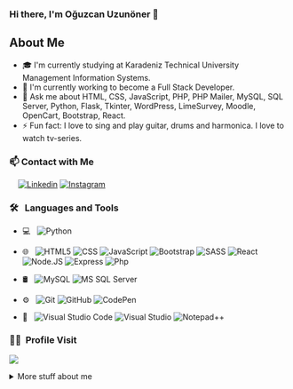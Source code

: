 ### Hi there, I'm Oğuzcan Uzunöner 👋

## About Me

- 🎓 I'm currently studying at Karadeniz Technical University Management Information Systems.
- 🔭 I'm currently working to become a Full Stack Developer.
- 💬 Ask me about HTML, CSS, JavaScript, PHP, PHP Mailer, MySQL, SQL Server, Python, Flask, Tkinter, WordPress, LimeSurvey, Moodle, OpenCart, Bootstrap, React.
- ⚡ Fun fact: I love to sing and play guitar, drums and harmonica. I love to watch tv-series.

### 📫 Contact with Me

&nbsp;&nbsp;&nbsp; [![Linkedin](https://img.shields.io/badge/-LinkedIn-blue?style=flat&logo=Linkedin&logoColor=white)](https://www.linkedin.com/in/oguzcanuzunoner/)
[![Instagram](https://img.shields.io/badge/-Instagram-E4405F?style=flat&logo=Instagram&logoColor=FFFFFF)](https://www.instagram.com/oguzcanuzunoner/)
<br />

### 🛠 &nbsp; Languages and Tools

- 💻 &nbsp;
  ![Python](https://img.shields.io/badge/-Python-333333?style=flat&logo=python)
- 🌐 &nbsp;
  ![HTML5](https://img.shields.io/badge/-HTML5-333333?style=flat&logo=HTML5)
  ![CSS](https://img.shields.io/badge/-CSS-333333?style=flat&logo=CSS3&logoColor=1572B6)
  ![JavaScript](https://img.shields.io/badge/-JavaScript-333333?style=flat&logo=javascript)
  ![Bootstrap](https://img.shields.io/badge/-Bootstrap-333333?style=flat&logo=bootstrap&logoColor=563D7C)
  ![SASS](https://img.shields.io/badge/-SASS-333333?style=flat&logo=sass&logoColor=pink)
  ![React](https://img.shields.io/badge/-React-333333?style=flat&logo=react)
  ![Node.JS](https://img.shields.io/badge/-Node.JS-333333?style=flat&logo=Node.JS)
  ![Express](https://img.shields.io/badge/-Express-333333?style=flat&logo=Express)
  ![Php](https://img.shields.io/badge/-PHP-333333?style=flat&logo=PHP)
- 🛢 &nbsp;
  ![MySQL](https://img.shields.io/badge/-MySQL-333333?style=flat&logo=mysql)
  ![MS SQL Server](https://img.shields.io/badge/-MS%20SQL%20Server-333333?style=flat&logo=Microsoft-SQL-Server)
- ⚙️ &nbsp;
  ![Git](https://img.shields.io/badge/-Git-333333?style=flat&logo=Git)
  ![GitHub](https://img.shields.io/badge/-GitHub-333333?style=flat&logo=github)
  ![CodePen](https://img.shields.io/badge/-CodePen-333333?style=flat&logo=CodePen)

- 🔧 &nbsp;
  ![Visual Studio Code](https://img.shields.io/badge/-Visual%20Studio%20Code-333333?style=flat&logo=visual-studio-code&logoColor=007ACC)
  ![Visual Studio](https://img.shields.io/badge/-Visual%20Studio-333333?style=flat&logo=visual-studio&logoColor=643995)
  ![Notepad++](https://img.shields.io/badge/-Notepad%2B%2B-333333?style=flat&logo=Notepad%2B%2B&logoColor=007ACC)

### 👩‍💻 &nbsp;Profile Visit

<p align="left" >

![](https://komarev.com/ghpvc/?username=oguzcanuzunoner)

</p>

<details>
<summary>More stuff about me</summary>

### 💻 &nbsp;Coding Stats

<!--START_SECTION:waka-->
```text
JavaScript   11 hrs          ██████████████████▒░░░░░░   73.46 % 
PHP          2 hrs 42 mins   ████▓░░░░░░░░░░░░░░░░░░░░   18.11 % 
JSON         30 mins         █░░░░░░░░░░░░░░░░░░░░░░░░   03.35 % 
Java         18 mins         ▓░░░░░░░░░░░░░░░░░░░░░░░░   02.04 % 
Groovy       12 mins         ▒░░░░░░░░░░░░░░░░░░░░░░░░   01.44 % 
```
<!--END_SECTION:waka-->

### ⚙️ &nbsp;GitHub Analytics

<p align="left" >
<a href="https://github.com/oguzcanuzunoner">
 <img height="180em" align:"center"  src="https://github-readme-stats-eight-theta.vercel.app/api?username=oguzcanuzunoner&show_icons=true&theme=algolia&include_all_commits=true&count_private=true"/></a>
  <a href="https://github.com/oguzcanuzunoner"><img height="180em" align:"center" src="https://github-readme-stats-eight-theta.vercel.app/api/top-langs/?username=oguzcanuzunoner&layout=compact&langs_count=8&theme=algolia"/>
</a>
</p>

</details>


